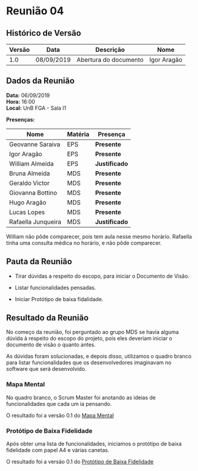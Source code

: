 # Reunião 04

## Histórico de Versão

|Versão|Data|Descrição|Nome|
|---|---|---|---|
|1.0|08/09/2019|Abertura do documento|Igor Aragão|

## Dados da Reunião

**Data:** 06/09/2019  
**Hora:** 16:00  
**Local:** UnB FGA - Sala I1  

**Presenças:**

|Nome|Matéria|Presença|
|---|---|---|
|Geovanne Saraiva   |EPS|**Presente**|
|Igor Aragão        |EPS|**Presente**|
|William Almeida    |EPS|**Justificado**|
|Bruna Almeida      |MDS|**Presente**|
|Geraldo Victor     |MDS|**Presente**|
|Giovanna Bottino   |MDS|**Presente**|
|Hugo Aragão        |MDS|**Presente**|
|Lucas Lopes        |MDS|**Presente**|
|Rafaella Junqueira |MDS|**Justificado**|

William não pôde comparecer, pois tem aula nesse mesmo horário. Rafaella tinha uma consulta médica no horário, e não pôde comparecer.

## Pauta da Reunião

* Tirar dúvidas a respeito do escopo, para iniciar o Documento de Visão.

* Listar funcionalidades pensadas.

* Iniciar Protótipo de baixa fidalidade.

## Resultado da Reunião

No começo da reunião, foi perguntado ao grupo MDS se havia alguma dúvida à respeito do escopo do projeto, pois eles deveriam iniciar o documento de visão o quanto antes.  

As dúvidas foram solucionadas, e depois disso, utilizamos o quadro branco para listar funcionalidades que os desenvolvedores imaginavam no software que será desenvolvido.

### Mapa Mental

No quadro branco, o Scrum Master foi anotando as ideias de funcionalidades que cada um ia pensando.  

O resultado foi a versão 0.1 do [Mapa Mental](../produto/mapa-mental.md)

### Protótipo de Baixa Fidelidade

Após obter uma lista de funcionalidades, iniciamos o protótipo de baixa fidelidade com papel A4 e várias canetas.  

O resultado foi a versão 0.1 do [Protótipo de Baixa Fidelidade](../produto/prototipo-baixa.md)
